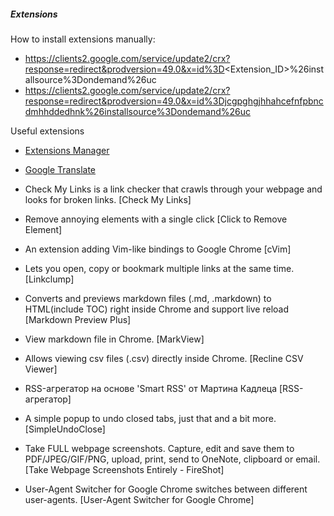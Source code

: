 ##### Extensions

How to install extensions manually:

 * https://clients2.google.com/service/update2/crx?response=redirect&prodversion=49.0&x=id%3D<Extension_ID>%26installsource%3Dondemand%26uc
 * https://clients2.google.com/service/update2/crx?response=redirect&prodversion=49.0&x=id%3Djcgpghgjhhahcefnfpbncdmhhddedhnk%26installsource%3Dondemand%26uc


Useful extensions

 * [Extensions Manager](https://chrome.google.com/webstore/detail/extensions-manager/kllcckbicipekmojkcopeameajngoomf)

 * [Google Translate](https://chrome.google.com/webstore/detail/google-translate/aapbdbdomjkkjkaonfhkkikfgjllcleb?hl=en)


 * Check My Links is a link checker that crawls through your webpage and looks for broken links.
   [Check My Links]


 * Remove annoying elements with a single click
   [Click to Remove Element]


 * An extension adding Vim-like bindings to Google Chrome
   [cVim]


 * Lets you open, copy or bookmark multiple links at the same time.
   [Linkclump]
  

 * Converts and previews markdown files (.md, .markdown) to HTML(include TOC) right inside Chrome and support live reload
   [Markdown Preview Plus]


 * View markdown file in Chrome.
   [MarkView]


 * Allows viewing csv files (.csv) directly inside Chrome.
   [Recline CSV Viewer]
  

 * RSS-агрегатор на основе 'Smart RSS' от Мартина Кадлеца
   [RSS-агрегатор]
  

 * A simple popup to undo closed tabs, just that and a bit more.
   [SimpleUndoClose]


 * Take FULL webpage screenshots. Capture, edit and save them to PDF/JPEG/GIF/PNG, upload, print, send to OneNote, clipboard or email.
   [Take Webpage Screenshots Entirely - FireShot]


 * User-Agent Switcher for Google Chrome switches between different user-agents.
   [User-Agent Switcher for Google Chrome]


